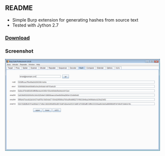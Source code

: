 ## README ##

* Simple Burp extension for generating hashes from source text
* Tested with Jython 2.7

### [Download](https://github.com/scottj/hash/releases/latest) ###


### Screenshot ###

![Screenshot](/images/hash-screenshot.png "hash screenshot")
